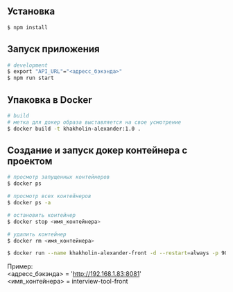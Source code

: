 ## Установка

```bash
$ npm install
```

## Запуск приложения

```bash
# development
$ export "API_URL"="<адресс_бэкэнда>"
$ npm run start
```

## Упаковка в Docker

```bash
# build
# метка для докер образа выставляется на свое усмотрение 
$ docker build -t khakholin-alexander:1.0 .
```

## Создание и запуск докер контейнера с проектом

```bash
# просмотр запущенных контейнеров 
$ docker ps
```

```bash
# просмотр всех контейнеров
$ docker ps -a
```

```bash
# остановить контейнер
$ docker stop <имя_контейнера>
```

```bash
# удалить контейнер
$ docker rm <имя_контейнера>
```

```bash
$ docker run --name khakholin-alexander-front -d --restart=always -p 9000:80 khakholin-alexander:1.0
```

Пример: <br>
<адресс_бэкэнда> = 'http://192.168.1.83:8081' <br>
<имя_контейнера> = interview-tool-front
